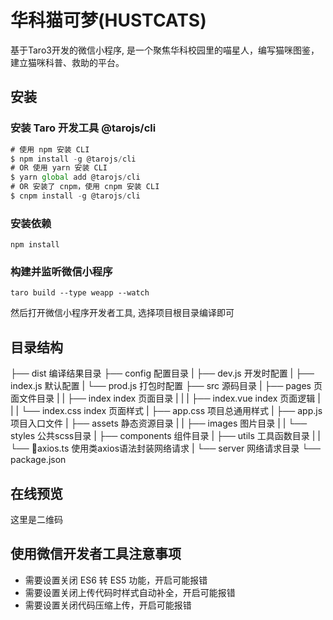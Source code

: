 # 华科猫可梦(HUSTCATS)
基于Taro3开发的微信小程序, 是一个聚焦华科校园里的喵星人，编写猫咪图鉴，建立猫咪科普、救助的平台。
## 安装
### 安装 Taro 开发工具 @tarojs/cli
```javascript
# 使用 npm 安装 CLI
$ npm install -g @tarojs/cli
# OR 使用 yarn 安装 CLI
$ yarn global add @tarojs/cli
# OR 安装了 cnpm，使用 cnpm 安装 CLI
$ cnpm install -g @tarojs/cli
```
### 安装依赖
```
npm install
```
### 构建并监听微信小程序
```
taro build --type weapp --watch
```
然后打开微信小程序开发者工具, 选择项目根目录编译即可 
## 目录结构
├── dist                   编译结果目录
├── config                 配置目录
|   ├── dev.js             开发时配置
|   ├── index.js           默认配置
|   └── prod.js            打包时配置
├── src                    源码目录
|   ├── pages              页面文件目录
|   |   ├── index          index 页面目录
|   |   |   ├── index.vue  index 页面逻辑
|   |   |   └── index.css  index 页面样式
|   ├── app.css            项目总通用样式
|   ├── app.js             项目入口文件
|   ├── assets             静态资源目录
|   |   ├── images         图片目录
|   |   └── styles         公共scss目录
|   ├── components         组件目录
|   ├── utils              工具函数目录
|   |   └── axios.ts       使用类axios语法封装网络请求
|   └── server             网络请求目录
└── package.json

## 在线预览
这里是二维码
## 使用微信开发者工具注意事项
- 需要设置关闭 ES6 转 ES5 功能，开启可能报错
- 需要设置关闭上传代码时样式自动补全，开启可能报错
- 需要设置关闭代码压缩上传，开启可能报错